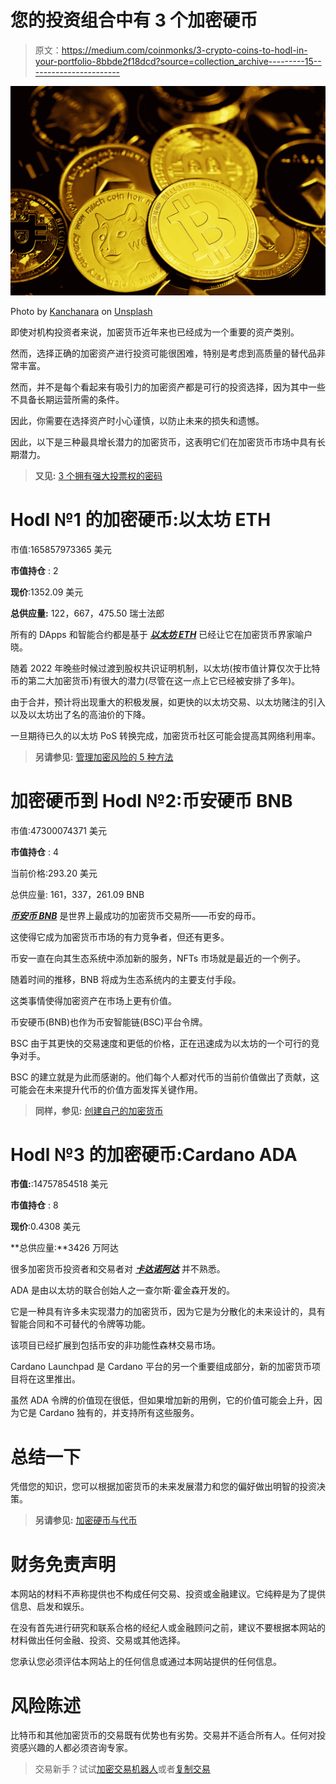 # 您的投资组合中有 3 个加密硬币

> 原文：<https://medium.com/coinmonks/3-crypto-coins-to-hodl-in-your-portfolio-8bbde2f18dcd?source=collection_archive---------15----------------------->

![](img/297fee018f6fcec66ea82e4e54cd34b3.png)

Photo by [Kanchanara](https://unsplash.com/@kanchanara?utm_source=medium&utm_medium=referral) on [Unsplash](https://unsplash.com?utm_source=medium&utm_medium=referral)

即使对机构投资者来说，加密货币近年来也已经成为一个重要的资产类别。

然而，选择正确的加密资产进行投资可能很困难，特别是考虑到高质量的替代品非常丰富。

然而，并不是每个看起来有吸引力的加密资产都是可行的投资选择，因为其中一些不具备长期运营所需的条件。

因此，你需要在选择资产时小心谨慎，以防止未来的损失和遗憾。

因此，以下是三种最具增长潜力的加密货币，这表明它们在加密货币市场中具有长期潜力。

> **又见:** [3 个拥有强大投票权的密码](/the-digital-journals/3-cryptos-with-a-strong-voting-power-5b39ec72981d?source=user_profile---------3----------------------------)

# Hodl №1 的加密硬币:以太坊 ETH

市值:165857973365 美元

**市值持仓** : 2

**现价**:1352.09 美元

**总供应量:** 122，667，475.50 瑞士法郎

所有的 DApps 和智能合约都是基于 [***以太坊 ETH***](https://coinmarketcap.com/currencies/ethereum/) 已经让它在加密货币界家喻户晓。

随着 2022 年晚些时候过渡到股权共识证明机制，以太坊(按市值计算仅次于比特币的第二大加密货币)有很大的潜力(尽管在这一点上它已经被安排了多年)。

由于合并，预计将出现重大的积极发展，如更快的以太坊交易、以太坊赌注的引入以及以太坊出了名的高油价的下降。

一旦期待已久的以太坊 PoS 转换完成，加密货币社区可能会提高其网络利用率。

> **另请参见:** [管理加密风险的 5 种方法](/@sammaiyaki/5-methods-for-managing-crypto-risks-9262e083bc20?source=user_profile---------2----------------------------)

# 加密硬币到 Hodl №2:币安硬币 BNB

市值:47300074371 美元

**市值持仓** : 4

当前价格:293.20 美元

总供应量: 161，337，261.09 BNB

[***币安币 BNB***](https://coinmarketcap.com/currencies/bnb/) 是世界上最成功的加密货币交易所——币安的母币。

这使得它成为加密货币市场的有力竞争者，但还有更多。

币安一直在向其生态系统中添加新的服务，NFTs 市场就是最近的一个例子。

随着时间的推移，BNB 将成为生态系统内的主要支付手段。

这类事情使得加密资产在市场上更有价值。

币安硬币(BNB)也作为币安智能链(BSC)平台令牌。

BSC 由于其更快的交易速度和更低的价格，正在迅速成为以太坊的一个可行的竞争对手。

BSC 的建立就是为此而感谢的。他们每个人都对代币的当前价值做出了贡献，这可能会在未来提升代币的价值方面发挥关键作用。

> **同样，参见:** [创建自己的加密货币](/predict/create-your-own-cryptocurrency-e09aa438c3d9?source=user_profile---------1----------------------------)

# Hodl №3 的加密硬币:Cardano ADA

**市值:**:14757854518 美元

**市值持仓** : 8

**现价**:0.4308 美元

**总供应量:**3426 万阿达

很多加密货币投资者和交易者对 [***卡达诺阿达***](https://coinmarketcap.com/currencies/cardano/) 并不熟悉。

ADA 是由以太坊的联合创始人之一查尔斯·霍金森开发的。

它是一种具有许多未实现潜力的加密货币，因为它是为分散化的未来设计的，具有智能合同和不可替代的令牌等功能。

该项目已经扩展到包括币安的非功能性森林交易市场。

Cardano Launchpad 是 Cardano 平台的另一个重要组成部分，新的加密货币项目将在这里推出。

虽然 ADA 令牌的价值现在很低，但如果增加新的用例，它的价值可能会上升，因为它是 Cardano 独有的，并支持所有这些服务。

# 总结一下

凭借您的知识，您可以根据加密货币的未来发展潜力和您的偏好做出明智的投资决策。

> **另请参见:** [加密硬币与代币](/cryptocurrency-hub/crypto-coins-vs-tokens-93a633abab4?source=user_profile---------0----------------------------)

# 财务免责声明

本网站的材料不声称提供也不构成任何交易、投资或金融建议。它纯粹是为了提供信息、启发和娱乐。

在没有首先进行研究和联系合格的经纪人或金融顾问之前，建议不要根据本网站的材料做出任何金融、投资、交易或其他选择。

您承认您必须评估本网站上的任何信息或通过本网站提供的任何信息。

# 风险陈述

比特币和其他加密货币的交易既有优势也有劣势。交易并不适合所有人。任何对投资感兴趣的人都必须咨询专家。

> 交易新手？试试[加密交易机器人](/coinmonks/crypto-trading-bot-c2ffce8acb2a)或者[复制交易](/coinmonks/top-10-crypto-copy-trading-platforms-for-beginners-d0c37c7d698c)